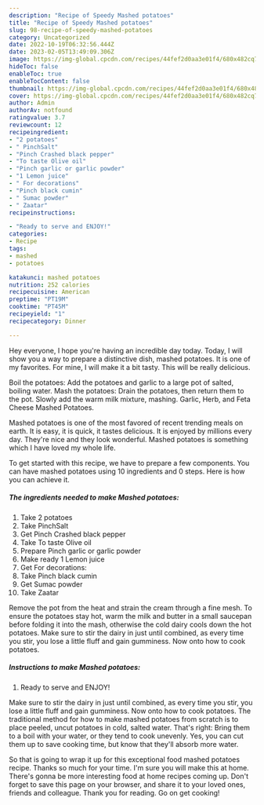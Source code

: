```yaml
---
description: "Recipe of Speedy Mashed potatoes"
title: "Recipe of Speedy Mashed potatoes"
slug: 98-recipe-of-speedy-mashed-potatoes
category: Uncategorized
date: 2022-10-19T06:32:56.444Z
date: 2023-02-05T13:49:09.306Z
image: https://img-global.cpcdn.com/recipes/44fef2d0aa3e01f4/680x482cq70/mashed-potatoes-recipe-main-photo.jpg
hideToc: false
enableToc: true
enableTocContent: false
thumbnail: https://img-global.cpcdn.com/recipes/44fef2d0aa3e01f4/680x482cq70/mashed-potatoes-recipe-main-photo.jpg
cover: https://img-global.cpcdn.com/recipes/44fef2d0aa3e01f4/680x482cq70/mashed-potatoes-recipe-main-photo.jpg
author: Admin
authorAv: notfound
ratingvalue: 3.7
reviewcount: 12
recipeingredient:
- "2 potatoes"
- " PinchSalt"
- "Pinch Crashed black pepper"
- "To taste Olive oil"
- "Pinch garlic or garlic powder"
- "1 Lemon juice"
- " For decorations"
- "Pinch black cumin"
- " Sumac powder"
- " Zaatar"
recipeinstructions:

- "Ready to serve and ENJOY!"
categories:
- Recipe
tags:
- mashed
- potatoes

katakunci: mashed potatoes 
nutrition: 252 calories
recipecuisine: American
preptime: "PT19M"
cooktime: "PT45M"
recipeyield: "1"
recipecategory: Dinner

---
```



Hey everyone, I hope you're having an incredible day today. Today, I will show you a way to prepare a distinctive dish, mashed potatoes. It is one of my favorites. For mine, I will make it a bit tasty. This will be really delicious.

Boil the potatoes: Add the potatoes and garlic to a large pot of salted, boiling water. Mash the potatoes: Drain the potatoes, then return them to the pot. Slowly add the warm milk mixture, mashing. Garlic, Herb, and Feta Cheese Mashed Potatoes.

Mashed potatoes is one of the most favored of recent trending meals on earth. It is easy, it is quick, it tastes delicious. It is enjoyed by millions every day. They're nice and they look wonderful. Mashed potatoes is something which I have loved my whole life.


To get started with this recipe, we have to prepare a few components. You can have mashed potatoes using 10 ingredients and 0 steps. Here is how you can achieve it.

<!--inarticleads1-->

##### The ingredients needed to make Mashed potatoes:

1. Take 2 potatoes
1. Take  PinchSalt
1. Get Pinch Crashed black pepper
1. Take To taste Olive oil
1. Prepare Pinch garlic or garlic powder
1. Make ready 1 Lemon juice
1. Get  For decorations:
1. Take Pinch black cumin
1. Get  Sumac powder
1. Take  Zaatar


Remove the pot from the heat and strain the cream through a fine mesh. To ensure the potatoes stay hot, warm the milk and butter in a small saucepan before folding it into the mash, otherwise the cold dairy cools down the hot potatoes. Make sure to stir the dairy in just until combined, as every time you stir, you lose a little fluff and gain gumminess. Now onto how to cook potatoes. 

<!--inarticleads2-->

##### Instructions to make Mashed potatoes:


1. Ready to serve and ENJOY!

Make sure to stir the dairy in just until combined, as every time you stir, you lose a little fluff and gain gumminess. Now onto how to cook potatoes. The traditional method for how to make mashed potatoes from scratch is to place peeled, uncut potatoes in cold, salted water. That&#39;s right: Bring them to a boil with your water, or they tend to cook unevenly. Yes, you can cut them up to save cooking time, but know that they&#39;ll absorb more water. 

So that is going to wrap it up for this exceptional food mashed potatoes recipe. Thanks so much for your time. I'm sure you will make this at home. There's gonna be more interesting food at home recipes coming up. Don't forget to save this page on your browser, and share it to your loved ones, friends and colleague. Thank you for reading. Go on get cooking!
